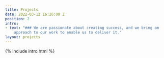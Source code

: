 ```yaml
---
title: Projects
date: 2022-03-12 16:26:00 Z
position: 2
intro:
- text: "### We are passionate about creating success, and we bring an enthusiastic
    approach to our work to enable us to deliver it."
layout: projects
---
```


{% include intro.html %}